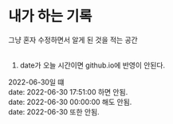 # 내가 하는 기록

그냥 혼자 수정하면서 알게 된 것을 적는 공간<br><br>

1. date가 오늘 시간이면 github.io에 반영이 안된다.<br>

2022-06-30일 떄<br>
date: 2022-06-30 17:51:00 하면 안됨.<br>
date: 2022-06-30 00:00:00 해도 안됨.<br>
date: 2022-06-30 또한 안됨.<br>
